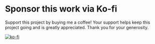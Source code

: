 <!--Title start

# Ko fi template

This template is licensed under the MIT license (https://choosealicense.com/licenses/mit/).

The MIT License is a permissive open-source license that allows you to use this template for any purpose, including commercial purposes, as long as you include a copy of the license and retain the copyright notice. You can also modify and distribute the template, as long as you include the same license and copyright notice as the original template. You are not required to share your modifications or derivative works with others. You are free to use this template in your own projects without any limitations.

Title end-->

<!--Start template-->

# Sponsor this work via Ko-fi

Support this project by buying me a coffee! Your support helps keep this project going and is greatly appreciated. Thank you for your generosity.

[![ko-fi](https://www.ko-fi.com/img/githubbutton_sm.svg)](https://ko-fi.com/{your_ko-fi_username})

<!--End template-->
